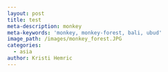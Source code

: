 ```yaml
---
layout: post
title: test
meta-description: monkey
meta-keywords: 'monkey, monkey-forest, bali, ubud'
image_path: /images/monkey_forest.JPG
categories:
  - asia
author: Kristi Hemric
---
```



